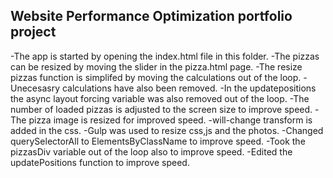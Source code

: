 ## Website Performance Optimization portfolio project

-The app is started by opening the index.html file in this folder.
-The pizzas can be resized by moving the slider in the pizza.html page.
-The resize pizzas function is simplifed by moving the calculations out of the loop.
-Unecesasry calculations have also been removed.
-In the updatepositions the async layout forcing variable was also removed out of the loop.
-The number of loaded pizzas is adjusted to the screen size to improve speed.
-The pizza image is resized for improved speed.
-will-change transform is added in the css.
-Gulp was used to resize css,js and the photos.
-Changed querySelectorAll to ElementsByClassName to improve speed.
-Took the pizzasDiv variable out of the loop also to improve speed.
-Edited the updatePositions function to improve speed.

